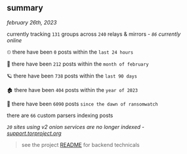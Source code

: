 
## summary
_february 26th, 2023_

currently tracking `131` groups across `240` relays & mirrors - _`86` currently online_

⏲ there have been `0` posts within the `last 24 hours`

🦈 there have been `212` posts within the `month of february`

🪐 there have been `738` posts within the `last 90 days`

🏚 there have been `404` posts within the `year of 2023`

🦕 there have been `6090` posts `since the dawn of ransomwatch`

there are `66` custom parsers indexing posts

_`20` sites using v2 onion services are no longer indexed - [support.torproject.org](https://support.torproject.org/onionservices/v2-deprecation/)_

> see the project [README](https://github.com/joshhighet/ransomwatch#ransomwatch--) for backend technicals
